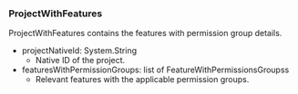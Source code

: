 ### ProjectWithFeatures
ProjectWithFeatures contains the features with permission group details.

- projectNativeId: System.String
  - Native ID of the project.
- featuresWithPermissionGroups: list of FeatureWithPermissionsGroupss
  - Relevant features with the applicable permission groups.
